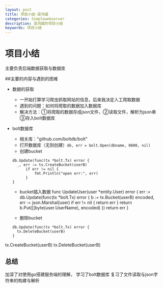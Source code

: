 ```yaml
---
layout: post
title: 项目小结-梁鸿威
categories: Simplewebserver
description: 梁鸿威的项目小结
keywords: 项目小结
---
```


# 项目小结

主要负责后端数据获取与数据库

##主要的内容与遇到的困难

- 数据的获取
  - 一开始打算学习爬虫抓取网站的信息，后来我决定人工爬取数据
  - 遇到的问题：如何将爬取的数据加入数据库
  - 解决方法：①将爬取的数据存成json文件，②读取文件，解析为json串③存入bolt数据库

- bolt数据库
  - 相关库："github.com/boltdb/bolt"
  - 打开数据库（无则创建）`db, err = bolt.Open(dbname, 0600, nil)`
  - 创建bucket
  ````
  db.Update(func(tx *bolt.Tx) error {
    _, err := tx.CreateBucket(userB)
		if err != nil {
			fmt.Println("open err:", err)
		}
  }
  ````
  - bucket插入数据
  func UpdateUser(user *entity.User) error {
	err := db.Update(func(tx *bolt.Tx) error {
		b := tx.Bucket(userB)
		encoded, err := json.Marshal(user)
		if err != nil {
			return err
		}
		return b.Put([]byte(user.UserName), encoded)
	})
	return err
}

  - 删除bucket
  ````
  db.Update(func(tx *bolt.Tx) error {
    tx.DeleteBucket(userB)
  }
  ````
tx.CreateBucket(userB)
tx.DeleteBucket(userB)



## 总结

加深了对使用go搭建服务端的理解，
学习了bolt数据库
复习了文件读取与json字符串的构建与解析










